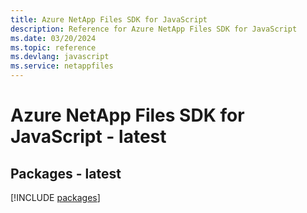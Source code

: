 ```yaml
---
title: Azure NetApp Files SDK for JavaScript
description: Reference for Azure NetApp Files SDK for JavaScript
ms.date: 03/20/2024
ms.topic: reference
ms.devlang: javascript
ms.service: netappfiles
---
```

# Azure NetApp Files SDK for JavaScript - latest
## Packages - latest
[!INCLUDE [packages](netapp-files-index.md)]